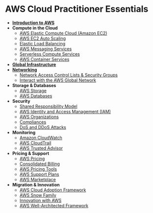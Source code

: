 # AWS Cloud Practitioner Essentials

* [**Introduction to AWS**](introduction.md)
* **Compute in the Cloud**
  * [AWS Elastic Compute Cloud (Amazon EC2)](aws-ec2.md)
  * [AWS EC2 Auto Scaling](aws-ec2-auto-scaling.md)
  * [Elastic Load Balancing](elastic-load-balancing.md)
  * [AWS Messaging Services](aws-messaging-services.md)
  * [Serverless Compute Services](serverless-compute-services.md)
  * [AWS Container Services](aws-container-services.md)
* [**Global Infrastructure**](aws-global-infrastructure.md)
* [**Networking**](networking.md)
  * [Network Access Control Lists & Security Groups](nacls-sg.md)
  * [Interact with the AWS Global Network](interact-with-global-network.md)
* **Storage & Databases**
  * [AWS Storage](storage-types.md)
  * [AWS Databases](aws-databases.md)
* **Security**
  * [Shared Responsibility Model](shared-responsibility-model.md)
  * [AWS Identity and Access Management (IAM)](aws-iam.md)
  * [AWS Organizations](aws-organizations.md)
  * [Compliances](aws-compliances.md)
  * [DoS and DDoS Attacks](dos-ddos-attacks.md)
* **Monitoring**
  * [Amazon CloudWatch](amazon-cloudwatch.md)
  * [AWS CloudTrail](aws-cloudtrail.md)
  * [AWS Trusted Advisor](aws-trusted-advisor.md)
* **Pricing & Support**
  * [AWS Pricing](aws-pricing.md)
  * [Consolidated Billing](consolidated-billing.md)
  * [AWS Pricing Tools](aws-pricing-tools.md)
  * [AWS Support Plans](aws-support-plans.md)
  * [AWS Marketplace](aws-marketplace.md)
* **Migration & Innovation**
  * [AWS Cloud Adoption Framework](cloud-adoption-framework.md)
  * [AWS Snow Family](aws-snow-family.md)
  * [Innovation with AWS](innovation-with-aws.md)
  * [AWS Well-Architected Framework](well-architected-framework.md)